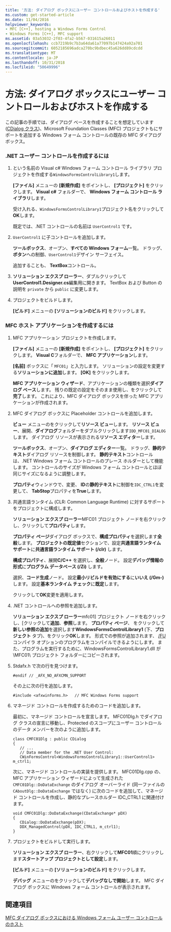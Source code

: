 ```yaml
---
title: '方法: ダイアログ ボックスにユーザー コントロールおよびホストを作成する'
ms.custom: get-started-article
ms.date: 11/04/2016
helpviewer_keywords:
- MFC [C++], hosting a Windows Forms Control
- Windows Forms [C++], MFC support
ms.assetid: 03a53032-2f03-4fa2-b567-031615a26011
ms.openlocfilehash: ccb7219b9c7b3a64da61a77097b147424a92a701
ms.sourcegitcommit: 6052185696adca270bc9bdbec45a626dd89cdcdd
ms.translationtype: MT
ms.contentlocale: ja-JP
ms.lasthandoff: 10/31/2018
ms.locfileid: "50649996"
---
```

# <a name="how-to-create-the-user-control-and-host-in-a-dialog-box"></a>方法: ダイアログ ボックスにユーザー コントロールおよびホストを作成する

この記事の手順では、ダイアログ ベースを作成することを想定しています ([CDialog クラス](../mfc/reference/cdialog-class.md))、Microsoft Foundation Classes (MFC) プロジェクトもにサポートを追加する Windows フォーム コントロールの既存の MFC ダイアログ ボックス。

### <a name="to-create-the-net-user-control"></a>.NET ユーザー コントロールを作成するには

1. という名前の Visual c# Windows フォーム コントロール ライブラリ プロジェクトを作成する`WindowsFormsControlLibrary1`します。

   **[ファイル]** メニューの **[新規作成]** をポイントし、 **[プロジェクト]** をクリックします。 **Visual c#** フォルダーで、 **Windows フォーム コントロール ライブラリ**します。

   受け入れる、`WindowsFormsControlLibrary1`プロジェクト名をクリックして**OK**します。

   既定では、.NET コントロールの名前は `UserControl1` です。

1. `UserControl1` に子コントロールを追加します。

   **ツールボックス**、オープン、**すべての Windows フォーム**一覧。 ドラッグ、**ボタン**への制御、`UserControl1`デザイン サーフェイス。

   追加することも、 **TextBox**コントロール。

1. **ソリューション エクスプ ローラー**、ダブルクリックして**UserControl1.Designer.cs**編集用に開きます。 TextBox および Button の説明を `private` から `public` に変更します。

1. プロジェクトをビルドします。

   **[ビルド]** メニューの **[ソリューションのビルド]** をクリックします。

### <a name="to-create-the-mfc-host-application"></a>MFC ホスト アプリケーションを作成するには

1. MFC アプリケーション プロジェクトを作成します。

   **[ファイル]** メニューの **[新規作成]** をポイントし、 **[プロジェクト]** をクリックします。 **Visual C**フォルダーで、 **MFC アプリケーション**します。

   **[名前]** ボックスに「 `MFC01`」と入力します。 ソリューションの設定を変更する**ソリューションに追加**します。 **[OK]** をクリックします。

   **MFC アプリケーション ウィザード**、アプリケーションの種類を選択**ダイアログ ベース**します。 残りの既定の設定をそのまま使用し、をクリックして**完了**します。 これにより、MFC ダイアログ ボックスを伴った MFC アプリケーションが作成されます。

1. MFC ダイアログ ボックスに Placeholder コントロールを追加します。

   **ビュー**  メニューのをクリックして**リソース ビュー**します。 **リソース ビュー**、展開、**ダイアログ**フォルダーをダブルクリックします`IDD_MFC01_DIALOG`します。 ダイアログ リソースが表示される**リソース エディター**します。

   **ツールボックス**、オープン、**ダイアログ エディター**一覧。 ドラッグ、**静的テキスト**ダイアログ リソースを制御します。 **静的テキスト**コントロールは、.NET Windows フォーム コントロールのプレース ホルダーとして機能します。 コントロールのサイズが Windows フォーム コントロールとほぼ同じサイズになるように調整します。

   **プロパティ**ウィンドウで、変更、 **ID**の**静的テキスト**に制御を`IDC_CTRL1`を変更して、 **TabStop**プロパティを**True**します。

1. 共通言語ランタイム (CLR: Common Language Runtime) に対するサポートをプロジェクトに構成します。

   **ソリューション エクスプ ローラー**MFC01 プロジェクト ノードを右クリックし、クリックして**プロパティ**します。

   **プロパティ ページ**ダイアログ ボックスで、**構成プロパティ**を選択します**全般**します。 **プロジェクトの既定値**セクションで、設定**共通言語ランタイム サポート**に**共通言語ランタイム サポート (/clr)** します。

   **構成プロパティ**、展開**C/C++** を選択し、**全般**ノード。 設定**デバッグ情報の形式**に**プログラム データベース (/Zi)** します。

   選択、**コード生成**ノード。 設定**最小リビルドを有効にする**に**いいえ (/Gm-)** します。 設定**基本ランタイム チェック**に**既定**します。

   クリックして**OK**変更を適用します。

1. .NET コントロールへの参照を追加します。

   **ソリューション エクスプ ローラー**mfc01] プロジェクト ノードを右クリックし、[クリックして**追加**、**参照**します。 **プロパティ ページ**、 をクリックして**新しい参照の追加**を選択します**WindowsFormsControlLibrary1** (下、**プロジェクト** タブ)、をクリック**OK**します。 形式での参照が追加されます、 [/FU](../build/reference/fu-name-forced-hash-using-file.md)コンパイラ オプションのプログラムをコンパイルできるようにします。 また、プログラムを実行するために、WindowsFormsControlLibrary1.dll が \MFC01\ プロジェクト フォルダーにコピーされます。

1. Stdafx.h で次の行を見つけます。

    ```
    #endif // _AFX_NO_AFXCMN_SUPPORT
    ```

   その上に次の行を追加します。

    ```
    #include <afxwinforms.h>   // MFC Windows Forms support
    ```

1. マネージド コントロールを作成するためのコードを追加します。

   最初に、マネージド コントロールを宣言します。 MFC01Dlg.h でダイアログ クラスの宣言に移動し、Protected のスコープにユーザー コントロールのデータ メンバーを次のように追加します。

    ```
    class CMFC01Dlg : public CDialog
    {
       // ...
       // Data member for the .NET User Control:
       CWinFormsControl<WindowsFormsControlLibrary1::UserControl1> m_ctrl1;
    ```

   次に、マネージド コントロールの実装を提供します。 MFC01Dlg.cpp の、MFC アプリケーション ウィザードによって生成された `CMFC01Dlg::DoDataExchange` のダイアログ オーバーライド (同一ファイルの `CAboutDlg::DoDataExchange` ではなく) に次のコードを追加して、マネージド コントロールを作成し、静的なプレースホルダー IDC_CTRL1 に関連付けます。

    ```
    void CMFC01Dlg::DoDataExchange(CDataExchange* pDX)
    {
       CDialog::DoDataExchange(pDX);
       DDX_ManagedControl(pDX, IDC_CTRL1, m_ctrl1);
    }
    ```

1. プロジェクトをビルドして実行します。

   **ソリューション エクスプ ローラー**、右クリックして**MFC01**順にクリックします**スタートアップ プロジェクトとして設定**します。

   **[ビルド]** メニューの **[ソリューションのビルド]** をクリックします。

   **デバッグ** メニューのをクリックして**デバッグなしで開始**します。 MFC ダイアログ ボックスに Windows フォーム コントロールが表示されます。

## <a name="see-also"></a>関連項目

[MFC ダイアログ ボックスにおける Windows フォーム ユーザー コントロールのホスト](../dotnet/hosting-a-windows-form-user-control-in-an-mfc-dialog-box.md)